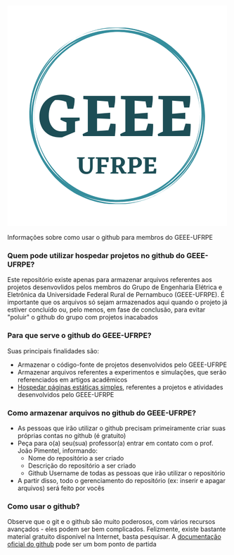 ![GEEE UFRPE](GEEE-UFRPElogo.png?raw=true "GEEE UFRPE")

Informações sobre como usar o github para membros do GEEE-UFRPE

### Quem pode utilizar hospedar projetos no github do GEEE-UFRPE?
Este repositório existe apenas para armazenar arquivos referentes aos projetos desenvovlidos pelos membros do Grupo de Engenharia Elétrica e Eletrônica da Universidade Federal Rural de Pernambuco (GEEE-UFRPE). É importante que os arquivos só sejam armazenados aqui quando o projeto já estiver concluído ou, pelo menos, em fase de conclusão, para evitar "poluir" o github do grupo com projetos inacabados

### Para que serve o github do GEEE-UFRPE?

Suas principais finalidades são:
 - Armazenar o código-fonte de projetos desenvolvidos pelo GEEE-UFRPE
 - Armazenar arquivos referentes a experimentos e simulações, que serão referenciados em artigos acadêmicos
 - [Hospedar páginas estáticas simples](https://woliveiras.com.br/posts/jamstack-criando-e-hospedando-seu-site-de-gra%C3%A7a-no-github-pages/), referentes a projetos e atividades desenvolvidos pelo GEEE-UFRPE
 

### Como armazenar arquivos no github do GEEE-UFRPE?

- As pessoas que irão utilizar o github precisam primeiramente criar suas próprias contas no github (é gratuito)
- Peça para o(a) seu(sua) professor(a) entrar em contato com o prof. João Pimentel, informando:
  - Nome do repositório a ser criado
  - Descrição do repositório a ser criado
  - Github Username de todas as pessoas que irão utilizar o repositório
- A partir disso, todo o gerenciamento do repositório (ex: inserir e apagar arquivos) será feito por vocês

### Como usar o github?
Observe que o git e o github são muito poderosos, com vários recursos avançados - eles podem ser bem complicados. Felizmente, existe bastante material gratuito disponível na Internet, basta pesquisar. A [documentação oficial do github](https://docs.github.com/pt/github/managing-files-in-a-repository) pode ser um bom ponto de partida
